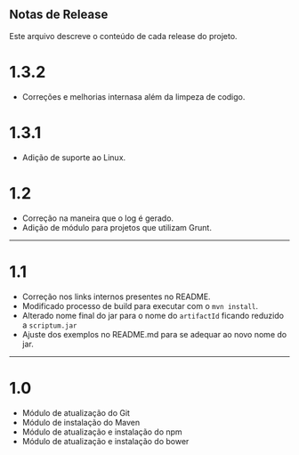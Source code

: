 ## Notas de Release

Este arquivo descreve o conteúdo de cada release do projeto.

# 1.3.2

* Correções e melhorias internasa além da limpeza de codigo.

# 1.3.1

* Adição de suporte ao Linux.


# 1.2

* Correção na maneira que o log é gerado.
* Adição de módulo para projetos que utilizam Grunt.

-----

# 1.1

* Correção nos links internos presentes no README.
* Modificado processo de build para executar com o `mvn install`.
* Alterado nome final do jar para o nome do `artifactId` ficando reduzido a `scriptum.jar`
* Ajuste dos exemplos no README.md para se adequar ao novo nome do jar.

-----

# 1.0

* Módulo de atualização do Git
* Módulo de instalação do Maven
* Módulo de atualização e instalação do npm
* Módulo de atualização e instalação do bower